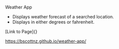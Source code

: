 Weather App

- Displays weather forecast of a searched location.
- Displays in either degrees or fahrenheit.

[Link to Page]{}

https://bscottnz.github.io/weather-app/
